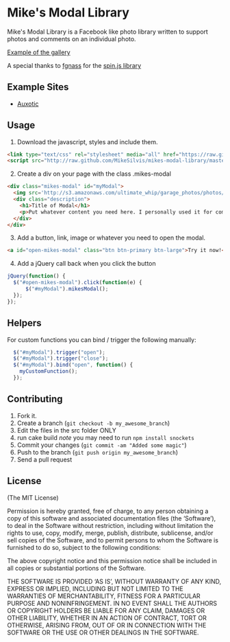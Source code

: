 # Mike's Modal Library
Mike's Modal Library is a Facebook like photo library written to support photos and comments on an individual photo.

[Example of the gallery](http://mikesilvis.github.com/mikes-modal-library/)

A special thanks to [fgnass](https://github.com/fgnass) for the [spin.js library](https://github.com/fgnass/spin.js/)

## Example Sites
- [Auxotic](http://auxotic.com)

## Usage

1) Download the javascript, styles and include them.
```html
<link type="text/css" rel="stylesheet" media="all" href="https://raw.github.com/MikeSilvis/mikes-modal-library/master/lib/mikes-modal.css">
<script src="http://raw.github.com/MikeSilvis/mikes-modal-library/master/lib/mikes-modal.min.js" type="text/javascript"></script>
```

2) Create a div on your page with the class .mikes-modal
```html
<div class="mikes-modal" id="myModal">
  <img src='http://s3.amazonaws.com/ultimate_whip/garage_photos/photos/000/000/079/large/38779594009_original.jpeg?1349826286'>
  <div class="description">
    <h1>Title of Modal</h1>
    <p>Put whatever content you need here. I personally used it for comments and tags :)</p>
  </div>
</div>
```
3) Add a button, link, image or whatever you need to open the modal.
```html
<a id="open-mikes-modal" class="btn btn-primary btn-large">Try it now!</a>
```
4) Add a jQuery call back when you click the button
```javascript
jQuery(function() {
  $("#open-mikes-modal").click(function(e) {
      $("#myModal").mikesModal();
  });
});
```
## Helpers
For custom functions you can bind / trigger the following manually:
```javascript
  $("#myModal").trigger("open");
  $("#myModal").trigger("close");
  $("#myModal").bind("open", function() {
    myCustomFunction();
  });

```

## Contributing

1. Fork it.
2. Create a branch (`git checkout -b my_awesome_branch`)
3. Edit the files in the src folder ONLY
4. run cake build *note* you may need to run `npm install snockets`
5. Commit your changes (`git commit -am "Added some magic"`)
6. Push to the branch (`git push origin my_awesome_branch`)
7. Send a pull request

## License

(The MIT License)

Permission is hereby granted, free of charge, to any person obtaining a copy of this software and associated documentation files (the ‘Software’), to deal in the Software without restriction, including without limitation the rights to use, copy, modify, merge, publish, distribute, sublicense, and/or sell copies of the Software, and to permit persons to whom the Software is furnished to do so, subject to the following conditions:

The above copyright notice and this permission notice shall be included in all copies or substantial portions of the Software.

THE SOFTWARE IS PROVIDED ‘AS IS’, WITHOUT WARRANTY OF ANY KIND, EXPRESS OR IMPLIED, INCLUDING BUT NOT LIMITED TO THE WARRANTIES OF MERCHANTABILITY, FITNESS FOR A PARTICULAR PURPOSE AND NONINFRINGEMENT. IN NO EVENT SHALL THE AUTHORS OR COPYRIGHT HOLDERS BE LIABLE FOR ANY CLAIM, DAMAGES OR OTHER LIABILITY, WHETHER IN AN ACTION OF CONTRACT, TORT OR OTHERWISE, ARISING FROM, OUT OF OR IN CONNECTION WITH THE SOFTWARE OR THE USE OR OTHER DEALINGS IN THE SOFTWARE.
